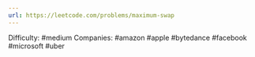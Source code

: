 ```yaml
---
url: https://leetcode.com/problems/maximum-swap
---
```


Difficulty: #medium
Companies: #amazon #apple #bytedance #facebook #microsoft #uber